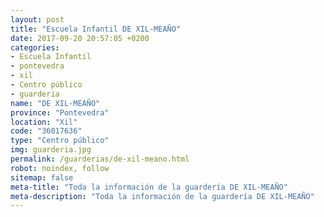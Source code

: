 ```yaml
---
layout: post
title: "Escuela Infantil DE XIL-MEAÑO"
date: 2017-09-20 20:57:05 +0200
categories:
- Escuela Infantil
- pontevedra
- xil
- Centro público
- guarderia
name: "DE XIL-MEAÑO"
province: "Pontevedra"
location: "Xil"
code: "36017636"
type: "Centro público"
img: guarderia.jpg
permalink: /guarderias/de-xil-meano.html
robot: noindex, follow
sitemap: false
meta-title: "Toda la información de la guardería DE XIL-MEAÑO"
meta-description: "Toda la información de la guardería DE XIL-MEAÑO"
---
```

